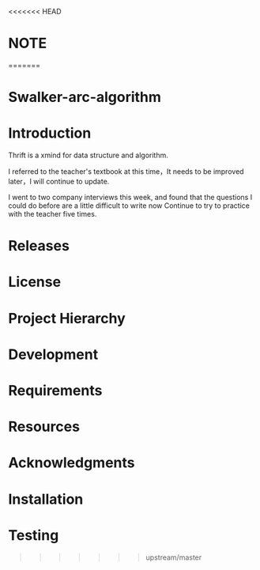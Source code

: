 <<<<<<< HEAD
# NOTE

  

=======
# Swalker-arc-algorithm

  

Introduction
============

Thrift is a xmind for data structure and algorithm.

 I referred to the teacher's textbook at this time，It needs to be improved later，I will continue to update.

I went to two company interviews this week, and found that the questions I could do before are a little difficult to write now
Continue to try to practice with the teacher five times.

Releases
========

License
=======

Project Hierarchy
=================

Development
===========



Requirements
============

Resources
=========

Acknowledgments
===============

Installation
============



Testing
=======
>>>>>>> upstream/master
